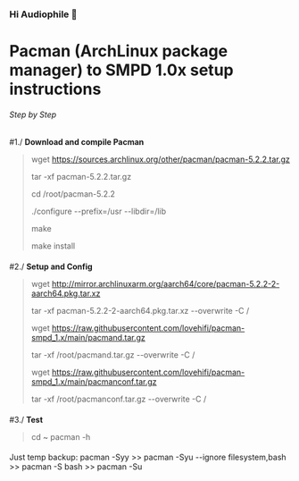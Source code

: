 ### Hi Audiophile 👋


# Pacman (ArchLinux package manager) to SMPD 1.0x setup instructions

###### Step by Step

#1./ **Download and compile Pacman**
> wget https://sources.archlinux.org/other/pacman/pacman-5.2.2.tar.gz
> 
> tar -xf pacman-5.2.2.tar.gz
> 
> cd /root/pacman-5.2.2
>
> ./configure --prefix=/usr --libdir=/lib
> 
> make
> 
> make install
> 
> 
####
####
#2./ **Setup and Config**
> wget http://mirror.archlinuxarm.org/aarch64/core/pacman-5.2.2-2-aarch64.pkg.tar.xz
> 
> tar -xf pacman-5.2.2-2-aarch64.pkg.tar.xz --overwrite -C /
> 
> wget https://raw.githubusercontent.com/lovehifi/pacman-smpd_1.x/main/pacmand.tar.gz
>
> tar -xf /root/pacmand.tar.gz --overwrite -C /
>
> wget https://raw.githubusercontent.com/lovehifi/pacman-smpd_1.x/main/pacmanconf.tar.gz
>
> tar -xf /root/pacmanconf.tar.gz --overwrite -C /
>

####
####
#3./ **Test**
> cd ~
> pacman -h
####
####

Just temp backup: pacman -Syy >> pacman -Syu --ignore filesystem,bash >> pacman -S bash >> pacman -Su

